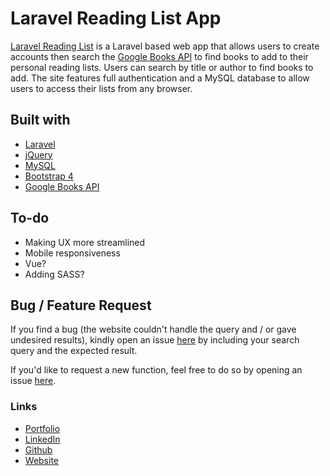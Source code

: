 # Laravel Reading List App

[Laravel Reading List](http://whispering-temple-40488.herokuapp.com) is a Laravel based web app that allows users
to create accounts then search the [Google Books API](https://developers.google.com/books/docs/overview) to find
books to add to their personal reading lists. Users can search by title or author to find books to add. The site features
full authentication and a MySQL database to allow users to access their lists from any browser.

## Built with

* [Laravel](https://laravel.com/)
* [jQuery](https://jquery.com/)
* [MySQL](https://www.mysql.com/)
* [Bootstrap 4](https://getbootstrap.com/)
* [Google Books API](https://developers.google.com/books/docs/overview)

## To-do

* Making UX more streamlined
* Mobile responsiveness
* Vue?
* Adding SASS?

## Bug / Feature Request

If you find a bug (the website couldn't handle the query and / or gave undesired results), kindly open an issue [here](https://github.com/nataliedreher/Reading-List/issues/new) by including your search query and the expected result.

If you'd like to request a new function, feel free to do so by opening an issue [here](https://github.com/nataliedreher/Reading-List/issues/new).

### Links

* [Portfolio](http://www.nataliedreher.com/)
* [LinkedIn](https://www.linkedin.com/in/natalie-dreher/)
* [Github](https://github.com/nataliedreher/)
* [Website](http://whispering-temple-40488.herokuapp.com/)
